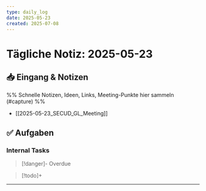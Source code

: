 ```yaml
---
type: daily_log
date: 2025-05-23
created: 2025-07-08
---
```


# Tägliche Notiz: 2025-05-23

## 📥 Eingang & Notizen

%% Schnelle Notizen, Ideen, Links, Meeting-Punkte hier sammeln (#capture) %%

* [[2025-05-23_SECUD_GL_Meeting]]

## ✅ Aufgaben

### Internal Tasks

> [!danger]- Overdue
>

> [!todo]+
>

---
